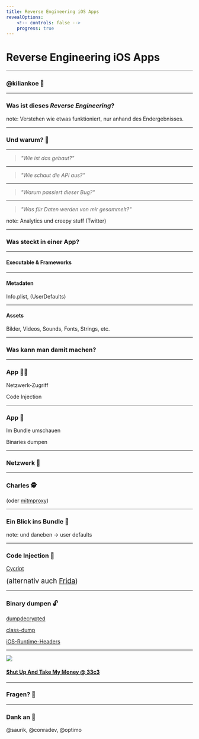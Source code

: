 ```yaml
---
title: Reverse Engineering iOS Apps
revealOptions:
    <!-- controls: false -->
    progress: true
---
```


<link rel="stylesheet" href="https://opensource.keycdn.com/fontawesome/4.7.0/font-awesome.min.css" integrity="sha384-dNpIIXE8U05kAbPhy3G1cz+yZmTzA6CY8Vg/u2L9xRnHjJiAK76m2BIEaSEV+/aU" crossorigin="anonymous">

# Reverse Engineering iOS Apps

---

### @kiliankoe 👋

[<i class="fa fa-github" aria-hidden="true"></i>](https://github.com/kiliankoe)
[<i class="fa fa-twitter" aria-hidden="true"></i>](https://twitter.com/kiliankoe)
[<i class="fa fa-rss" aria-hidden="true"></i>](https://blog.kilian.io)

---

### Was ist dieses *Reverse Engineering*?

note: Verstehen wie etwas funktioniert, nur anhand des Endergebnisses.

---

### Und warum? 🤔

----

> *"Wie ist das gebaut?"*

----

> *"Wie schaut die API aus?"*

----

> *"Warum passiert dieser Bug?"*

----

> *"Was für Daten werden von mir gesammelt?"*

note: Analytics und creepy stuff (Twitter)

---

### Was steckt in einer App?

----

#### Executable & Frameworks

----

#### Metadaten

Info.plist, (UserDefaults)

----

#### Assets

Bilder, Videos, Sounds, Fonts, Strings, etc.

---

### Was kann man damit machen?

----

### App 🏃‍♀️

Netzwerk-Zugriff

Code Injection

----

### App 🛑

Im Bundle umschauen

Binaries dumpen

---

### Netzwerk 📡

----

### Charles 🕵️

(oder [mitmproxy](https://mitmproxy.org))

---

### Ein Blick ins Bundle 👀

note: und daneben -> user defaults

---

### Code Injection 💉

[Cycript](http://www.cycript.org)

<span style="font-size: 14pt">(alternativ auch [Frida](https://www.frida.re))</span>

---

### Binary dumpen 🔓

[dumpdecrypted](https://github.com/conradev/dumpdecrypted)

[class-dump](https://github.com/nygard/class-dump)

[iOS-Runtime-Headers](https://github.com/nst/iOS-Runtime-Headers)

---

![](https://cloud.githubusercontent.com/assets/2625584/25534112/1e8ac058-2c33-11e7-9b73-b6cae1c74cbc.png)

#### [Shut Up And Take My Money @ 33c3](https://media.ccc.de/v/33c3-7969-shut_up_and_take_my_money)

---

### Fragen? 🙋

---

### Dank an 🙏

@saurik, @conradev, @optimo
